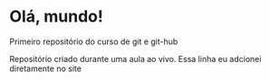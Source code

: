 # Olá, mundo!
 Primeiro repositório do curso de git e git-hub

Repositório criado durante uma aula ao vivo.
Essa linha eu adcionei diretamente no site 
